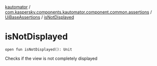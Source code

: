[kautomator](../../index.md) / [com.kaspersky.components.kautomator.component.common.assertions](../index.md) / [UiBaseAssertions](index.md) / [isNotDisplayed](./is-not-displayed.md)

# isNotDisplayed

`open fun isNotDisplayed(): Unit`

Checks if the view is not completely displayed


